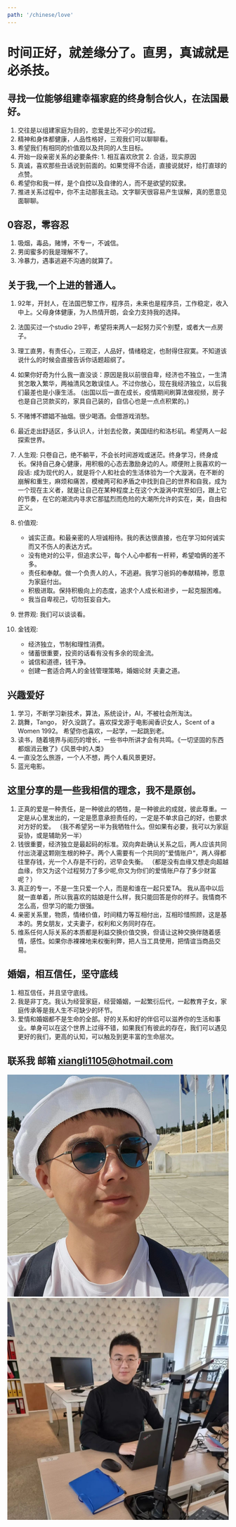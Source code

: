 ```yaml
---
path: '/chinese/love'
---
```


# 时间正好，就差缘分了。直男，真诚就是必杀技。

## 寻找一位能够组建幸福家庭的终身制合伙人，在法国最好。
1. 交往是以组建家庭为目的，恋爱是比不可少的过程。
2. 精神和身体都健康，人品性格好，三观我们可以聊聊看。
3. 希望我们有相同的价值观以及共同的人生目标。
4. 开始一段亲密关系的必要条件: 1. 相互喜欢欣赏 2. 合适，现实原因
5. 真诚，喜欢那些丑话说到前面的。如果觉得不合适，直接说就好，给打直球的点赞。
6. 希望你和我一样，是个自控以及自律的人，而不是欲望的奴隶。
7. 推进关系过程中，你不主动那我主动。文字聊天很容易产生误解，真的愿意见面聊聊。

## 0容忍，零容忍
1. 吸烟，毒品，赌博，不专一，不诚信。
2. 男闺蜜多的我是理解不了。
3. 冷暴力，遇事逃避不沟通的就算了。

## 关于我,一个上进的普通人。

1. 92年，开封人，在法国巴黎工作，程序员，未来也是程序员，工作稳定，收入中上。父母身体健康，为人热情开朗，会全力支持我的选择。
2. 法国买过一个studio 29平，希望将来两人一起努力买个别墅，或者大一点房子。
3. 理工直男，有责任心，三观正，人品好，情绪稳定，也耐得住寂寞。不知道该说什么的时候会直接告诉你话题超纲了。
4. 如果你好奇为什么我一直没谈：原因是我以前很自卑，经济也不独立，一生清贫怎敢入繁华，两袖清风怎敢误佳人。不过你放心，现在我经济独立，以后我们最差也是小康生活。
(出国以后一直在成长，疫情期间刷算法做视频，房子也是自己贷款买的，家具自己装的，自信心也是一点点积累的。)
5. 不赌博不嫖娼不抽烟。很少喝酒。会借游戏消愁。
6. 最近走出舒适区，多认识人，计划去伦敦，美国纽约和洛杉矶。希望两人一起探索世界。

7. 人生观: 只卷自己，绝不躺平，不会长时间游戏或迷茫。终身学习，终身成长。保持自己身心健康，用积极的心态去激励身边的人。顺便附上我喜欢的一段话: 成为现代的人，就是将个人和社会的生活体验为一个大漩涡，在不断的崩解和重生，麻烦和痛苦，模棱两可和矛盾之中找到自己的世界和自我，成为一个现在主义者，就是让自己在某种程度上在这个大漩涡中宾至如归，跟上它的节奏，在它的潮流内寻求它那猛烈而危险的大潮所允许的实在，美，自由和正义。
8. 价值观: 
    - 诚实正直。和最亲密的人坦诚相待。我的表达很直接，也在学习如何诚实而又不伤人的表达方式。
    - 没有绝对的公平，但追求公平，每个人心中都有一杆秤，希望咱俩的差不多。
    - 责任和奉献。做一个负责人的人，不逃避。我学习爸妈的奉献精神，愿意为家庭付出。
    - 积极进取。保持积极向上的态度，追求个人成长和进步，一起克服困难。
    - 我当自卑视己，切勿狂妄自大。
9. 世界观: 我们可以谈谈看。
10. 金钱观: 
    - 经济独立，节制和理性消费。
    - 储蓄很重要，投资的话看有没有多余的现金流。
    - 诚信和道德，钱干净。
    - 创建一套适合两人的金钱管理策略，婚姻论财 夫妻之道。

## 兴趣爱好

1. 学习，不断学习新技术，算法，系统设计，AI，不被社会所淘汰。
2. 跳舞，Tango， 好久没跳了。喜欢探戈源于电影闻香识女人，Scent of a Women 1992。 希望你也喜欢，一起学，一起跳到老。
3. 读书，随着境界与阅历的增长，一些书中所讲才会有共鸣。《一切坚固的东西都烟消云散了》《风景中的人类》
4. 一直没怎么旅游，一个人不想，两个人看风景更好。
5. 蓝光电影。

## 这里分享的是一些我相信的理念，我不是原创。

1. 正真的爱是一种责任，是一种彼此的牺牲，是一种彼此的成就，彼此尊重。一定是从心里发出的，一定是愿意承担责任的，一定是不单求自己的好，也要求对方好的爱。
（我不希望另一半为我牺牲什么。但如果有必要，我可以为家庭妥协，或是辅助另一半）
2. 钱很重要，经济独立是最起码的标准。双向奔赴确认关系之后，两人应该共同付出浇灌这颗刚生根的种子。两个人需要有一个共同的”爱情账户“，两人得都往里存钱，光一个人存是不行的，迟早会失衡。
（都是没有血缘又想走向超越血缘，你又为这个过程努力了多少呢,你又为你们的爱情账户存了多少财富呢？）
3. 真正的专一，不是一生只爱一个人，而是和谁在一起只爱TA。 我从高中以后就一直单着，所以我喜欢的姑娘是什么样，我只能回答是你的样子。我情商不怎么高，但学习的能力很强。
4. 亲密关系里，物质，情绪价值，时间精力等互相付出，互相珍惜照顾，这是基本的。男女朋友，丈夫妻子，权利和义务同时存在。
5. 维系任何人际关系的本质都是利益交换价值交换，但请让这种交换伴随着感情，感性。如果你赤裸裸地来权衡利弊，把人当工具使用，把情谊当商品交易。

## 婚姻，相互信任，坚守底线

1. 相互信任，并且坚守底线。
2. 我是非丁克。我认为经营家庭，经营婚姻，一起繁衍后代，一起教育子女，家庭传承等是我人生不可缺少的环节。
3. 爱情和婚姻都不是生命的全部。好的关系和好的伴侣可以滋养你的生活和事业。单身可以在这个世界上过得不错，如果我们有彼此的存在，我们可以遇见更好的我们，更高的认知，可以触及到更丰富的生命层次。

## 联系我 邮箱 xiangli1105@hotmail.com
![](../markdown-img/1.jpg)
![](../markdown-img/3.jpg)

